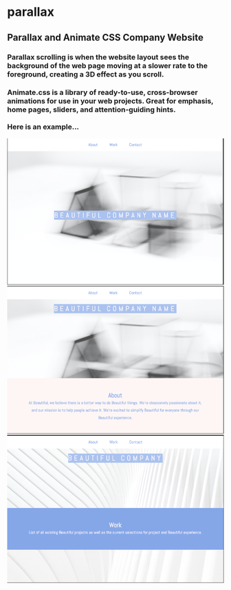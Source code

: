 # parallax
## Parallax and Animate CSS Company Website

### Parallax scrolling is when the website layout sees the background of the web page moving at a slower rate to the foreground, creating a 3D effect as you scroll.
### Animate.css is a library of ready-to-use, cross-browser animations for use in your web projects. Great for emphasis, home pages, sliders, and attention-guiding hints.</br></br>Here is an example... 
<img src="./images/webi1.png">
<img src="./images/webi2.png">
<img src="./images/webi3.png">
